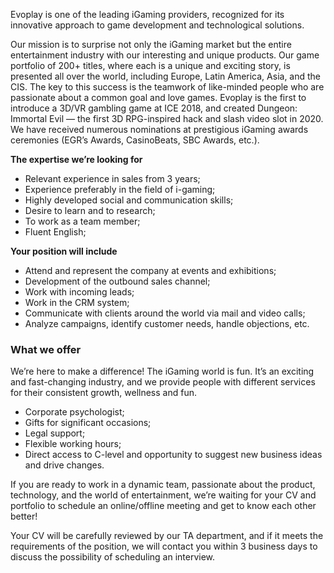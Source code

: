 Evoplay is one of the leading iGaming providers, recognized for its innovative
approach to game development and technological solutions.

Our mission is to surprise not only the iGaming market but the entire
entertainment industry with our interesting and unique products. Our game
portfolio of 200+ titles, where each is a unique and exciting story, is
presented all over the world, including Europe, Latin America, Asia, and the
CIS. The key to this success is the teamwork of like-minded people who are
passionate about a common goal and love games. Evoplay is the first to
introduce a 3D/VR gambling game at ICE 2018, and created Dungeon: Immortal
Evil — the first 3D RPG-inspired hack and slash video slot in 2020. We have
received numerous nominations at prestigious iGaming awards ceremonies (EGR’s
Awards, CasinoBeats, SBC Awards, etc.).

**The expertise we’re looking for**

  * Relevant experience in sales from 3 years;
  * Experience preferably in the field of i-gaming;
  * Highly developed social and communication skills;
  * Desire to learn and to research;
  * To work as a team member;
  * Fluent English;

**Your position will include**

  * Attend and represent the company at events and exhibitions;
  * Development of the outbound sales channel;
  * Work with incoming leads;
  * Work in the CRM system;
  * Communicate with clients around the world via mail and video calls;
  * Analyze campaigns, identify customer needs, handle objections, etc.

### **What we offer**

We’re here to make a difference! The iGaming world is fun. It’s an exciting
and fast-changing industry, and we provide people with different services for
their consistent growth, wellness and fun.

  * Corporate psychologist;
  * Gifts for significant occasions;
  * Legal support;
  * Flexible working hours;
  * Direct access to C-level and opportunity to suggest new business ideas and drive changes.

If you are ready to work in a dynamic team, passionate about the product,
technology, and the world of entertainment, we’re waiting for your CV and
portfolio to schedule an online/offline meeting and get to know each other
better!  
  
Your CV will be carefully reviewed by our TA department, and if it meets the
requirements of the position, we will contact you within 3 business days to
discuss the possibility of scheduling an interview.